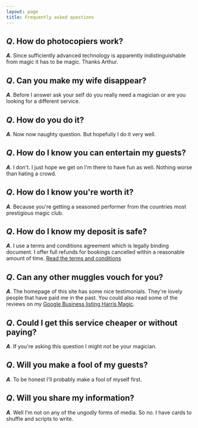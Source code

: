 ```yaml
---
layout: page
title: Frequently asked questions
---
```


## *Q*. How do photocopiers work?
***A***. Since sufficiently advanced technology is apparently indistinguishable from magic it has to be magic. Thanks Arthur.

## *Q*. Can you make my wife disappear?
***A***. Before I answer ask your self do you really need a magician or are you looking for a different service.

## *Q*. How do you do it?
***A***. Now now naughty question. But hopefully I do it very well.

## *Q*. How do I know you can entertain my guests?
***A***. I don't. I just hope we get on I'm there to have fun as well. Nothing worse than hating a crowd.

## *Q*. How do I know you're worth it?
***A***. Because you're getting a seasoned performer from the countries most prestigious magic club.

## *Q*. How do I know my deposit is safe?
***A***. I use a terms and conditions agreement which is legally binding document. I offer full refunds for bookings cancelled within a reasonable amount of time. [Read the terms and conditions](/terms-and-conditions "Read the terms here")

## *Q*. Can any other muggles vouch for you?
***A***. The homepage of this site has some nice testimonials. They're lovely people that have paid me in the past. You could also read some of the reviews on my [Google Business listing Harris Magic](https://www.google.com/search?q=harris+magic&oq=harris+magic&aqs=chrome..69i57j69i65l3.1408j0j1&sourceid=chrome&ie=UTF-8#lrd=0x486c93265bc06ef1:0xa257ffaf30d6a15,1,,, "Read reviews on listing").

## *Q*. Could I get this service cheaper or without paying?
***A***. If you're asking this question I might not be your magician.

## *Q*. Will you make a fool of my guests?
***A***. To be honest I'll probably make a fool of myself first.

## *Q*. Will you share my information?
***A***. Well I'm not on any of the ungodly forms of media. So no. I have cards to shuffle and scripts to write.